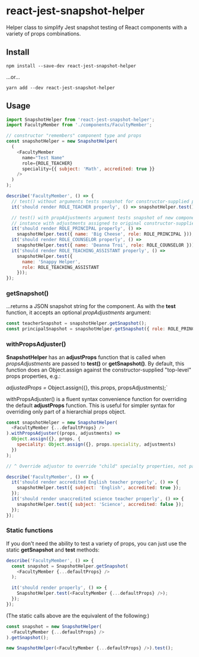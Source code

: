 # react-jest-snapshot-helper

Helper class to simplify Jest snapshot testing of React components with a variety of props combinations.

## Install

`npm install --save-dev react-jest-snapshot-helper`

...or...

`yarn add --dev react-jest-snapshot-helper`

## Usage

```javascript
import SnapshotHelper from 'react-jest-snapshot-helper';
import FacultyMember from './components/FacultyMember';

// constructor "remembers" component type and props
const snapshotHelper = new SnapshotHelper(
  (
    <FacultyMember
      name="Test Name"
      role={ROLE_TEACHER}
      speciality={{ subject: 'Math', accredited: true }}
    />
  )
);

describe('FacultyMember', () => {
  // test() without arguments tests snapshot for constructor-supplied props:
  it('should render ROLE_TEACHER properly', () => snapshotHelper.test());

  // test() with propAdjustments argument tests snapshot of new component
  // instance with adjustments assigned to original constructor-supplied props:
  it('should render ROLE_PRINCIPAL properly', () =>
    snapshotHelper.test({ name: 'Big Cheese', role: ROLE_PRINCIPAL }));
  it('should render ROLE_COUNSELOR properly', () =>
    snapshotHelper.test({ name: 'Deanna Troi', role: ROLE_COUNSELOR }));
  it('should render ROLE_TEACHING_ASSISTANT properly', () =>
    snapshotHelper.test({
      name: 'Snappy Helper',
      role: ROLE_TEACHING_ASSISTANT
    }));
});
```

### getSnapshot()

...returns a JSON snapshot string for the component. As with the **test** function,
it accepts an optional _propAdjustments_ argument:

```javascript
const teacherSnapshot = snapshotHelper.getSnapshot();
const principalSnapshot = snapshotHelper.getSnapshot({ role: ROLE_PRINCIPAL });
```

### withPropsAdjuster()

**SnapshotHelper** has an **adjustProps** function that is called when _propsAdjustments_ are passed to **test()** or **getSnapshot()**. By default, this function does an Object.assign against the constructor-supplied "top-level" props properties, e.g.:

_adjustedProps =_ Object.assign({}, this.props, propsAdjustments);`

withPropsAdjuster() is a fluent syntax convenience function for overriding the default **adjustProps** function. This is useful for simpler syntax for overriding only part of a hierarchial props object.

```javascript
const snapshotHelper = new SnapshotHelper(
  <FacultyMember {...defaultProps} />
).withPropsAdjuster((props, adjustments) =>
  Object.assign({}, props, {
    speciality: Object.assign({}, props.speciality, adjustments)
  })
);

// ^ Override adjustor to override "child" specialty properties, not parent props:

describe('FacultyMember', () => {
  it('should render accredited English teacher properly', () => {
    snapshotHelper.test({ subject: 'English', accredited: true });
  });
  it('should render unaccredited science teacher properly', () => {
    snapshotHelper.test({ subject: 'Science', accredited: false });
  });
});
```

### Static functions

If you don't need the ability to test a variety of props, you can
just use the static **getSnapshot** and **test** methods:

```javascript
describe('FacultyMember', () => {
  const snapshot = SnapshotHelper.getSnapshot(
    <FacultyMember {...defaultProps} />
  );

  it('should render properly', () => {
    SnapshotHelper.test(<FacultyMember {...defaultProps} />);
  });
});
```

(The static calls above are the equivalent of the following:)

```javascript
const snapshot = new SnapshotHelper(
  <FacultyMember {...defaultProps} />
).getSnapshot();

new SnapshotHelper(<FacultyMember {...defaultProps} />).test();
```
